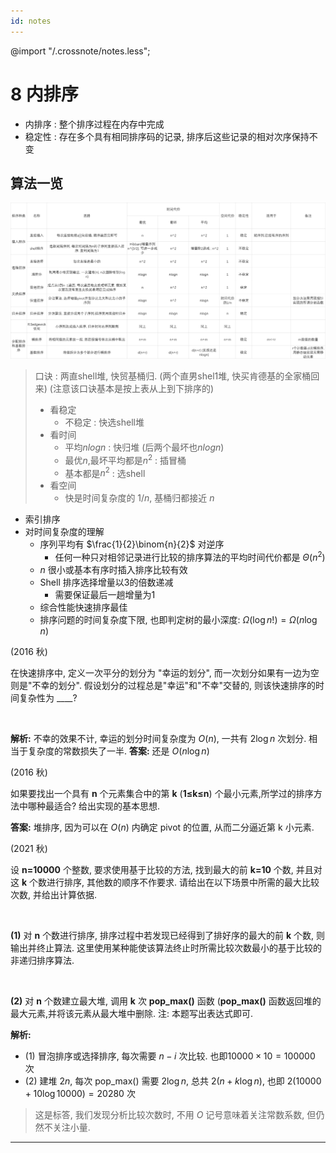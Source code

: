 ```yaml
---
id: notes
---
```

@import "/.crossnote/notes.less";

# 8 内排序
- 内排序 : 整个排序过程在内存中完成
- 稳定性 : 存在多个具有相同排序码的记录, 排序后这些记录的相对次序保持不变

## 算法一览

<img src="../image/内排序算法.png">

> 口诀 : 两直shell堆, 快贸基桶归. (两个直男shel1堆, 快买肯德基的全家桶回来) (注意该口诀基本是按上表从上到下排序的)
> - 看稳定 
>   - 不稳定 : 快选shell堆
> - 看时间
>   - 平均$nlogn$ : 快归堆 (后两个最坏也$nlogn$)
>   - 最优$n$,最坏平均都是$n^2$ : 插冒桶
>   - 基本都是$n^2$ : 选shell
> - 看空间  
>   - 快是时间复杂度的 $1/n$, 基桶归都接近 $n$
- 索引排序
- 对时间复杂度的理解
  - 序列平均有 $\frac{1}{2}\binom{n}{2}$ 对逆序
    - 任何一种只对相邻记录进行比较的排序算法的平均时间代价都是 $\Theta(n^2)$
  - $n$ 很小或基本有序时插入排序比较有效 
  - Shell 排序选择增量以3的倍数递减
    - 需要保证最后一趟增量为1
  - 综合性能快速排序最佳
  - 排序问题的时间复杂度下限, 也即判定树的最小深度: $\Omega(\log n!)=\Omega (n\log n)$


<div class="question-box">
    <span class="title">(2016 秋)</span>
    <p>在快速排序中, 定义一次平分的划分为 "幸运的划分", 而一次划分如果有一边为空则是"不幸的划分". 假设划分的过程总是"幸运"和"不幸"交替的, 则该快速排序的时间复杂性为 ____?</p> <br/>
</div>
    
**解析:** 不幸的效果不计, 幸运的划分时间复杂度为 $O(n)$, 一共有 $2\log n$ 次划分. 相当于复杂度的常数损失了一半.
**答案:** 还是 $O(n\log n)$

<div class="question-box">
    <span class="title">(2016 秋)</span>
    <p>如果要找出一个具有 <b>n</b> 个元素集合中的第 <b>k</b> (<b>1≤k≤n</b>) 个最小元素,所学过的排序方法中哪种最适合? 给出实现的基本思想.</p>
</div>

**答案:** 堆排序, 因为可以在 $O(n)$ 内确定 pivot 的位置, 从而二分逼近第 k 小元素.

<div class="question-box">
    <span class="title">(2021 秋)</span>
    <p>设 <b>n=10000</b> 个整数, 要求使用基于比较的方法, 找到最大的前 <b>k=10</b> 个数, 并且对这 <b>k</b> 个数进行排序, 其他数的顺序不作要求. 请给出在以下场景中所需的最大比较次数, 并给出计算依据.</p><br/>
    <p><b>(1)</b> 对 <b>n</b> 个数进行排序, 排序过程中若发现已经得到了排好序的最大的前 <b>k</b> 个数, 则输出并终止算法. 这里使用某种能使该算法终止时所需比较次数最小的基于比较的非递归排序算法.</p> <br/>
    <p><b>(2)</b> 对 <b>n</b> 个数建立最大堆, 调用 <b>k</b> 次 <b>pop_max()</b> 函数 (<b>pop_max()</b> 函数返回堆的最大元素,并将该元素从最大堆中删除. 注: 本题写出表达式即可.</p>
</div>

**解析:**
- (1) 冒泡排序或选择排序, 每次需要 $n-i$ 次比较. 也即$10000\times 10=100000$ 次
- (2) 建堆 $2n$, 每次 pop_max() 需要 $2\log n$, 总共 $2(n+k\log n)$, 也即 $2(10000+10\log 10000)=20280$ 次
> 这是标答, 我们发现分析比较次数时, 不用 $O$ 记号意味着关注常数系数, 但仍然不关注小量.
___